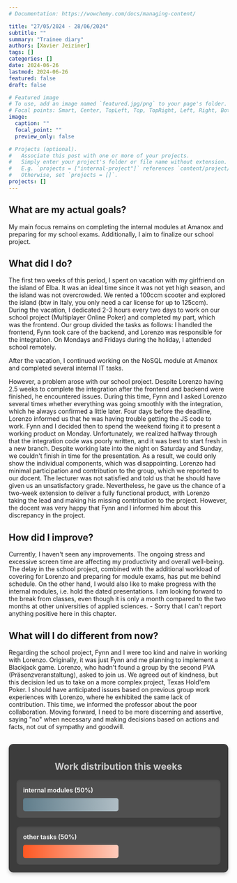 ```yaml
---
# Documentation: https://wowchemy.com/docs/managing-content/

title: "27/05/2024 - 28/06/2024"
subtitle: ""
summary: "Trainee diary"
authors: [Xavier Jeiziner]
tags: []
categories: []
date: 2024-06-26
lastmod: 2024-06-26
featured: false
draft: false

# Featured image
# To use, add an image named `featured.jpg/png` to your page's folder.
# Focal points: Smart, Center, TopLeft, Top, TopRight, Left, Right, BottomLeft, Bottom, BottomRight.
image:
  caption: ""
  focal_point: ""
  preview_only: false

# Projects (optional).
#   Associate this post with one or more of your projects.
#   Simply enter your project's folder or file name without extension.
#   E.g. `projects = ["internal-project"]` references `content/project/deep-learning/index.md`.
#   Otherwise, set `projects = []`.
projects: []
---
```


## What are my actual goals?

My main focus remains on completing the internal modules at Amanox and preparing for my school exams. Additionally, I aim to finalize our school project.

## What did I do?

The first two weeks of this period, I spent on vacation with my girlfriend on the island of Elba. It was an ideal time since it was not yet high season, and the island was not overcrowded. We rented a 100ccm scooter and explored the island (btw in Italy, you only need a car license for up to 125ccm). During the vacation, I dedicated 2-3 hours every two days to work on our school project (Multiplayer Online Poker) and completed my part, which was the frontend. Our group divided the tasks as follows: I handled the frontend, Fynn took care of the backend, and Lorenzo was responsible for the integration. On Mondays and Fridays during the holiday, I attended school remotely.

After the vacation, I continued working on the NoSQL module at Amanox and completed several internal IT tasks.

However, a problem arose with our school project. Despite Lorenzo having 2.5 weeks to complete the integration after the frontend and backend were finished, he encountered issues. During this time, Fynn and I asked Lorenzo several times whether everything was going smoothly with the integration, which he always confirmed a little later. Four days before the deadline, Lorenzo informed us that he was having trouble getting the JS code to work. Fynn and I decided then to spend the weekend fixing it to present a working product on Monday. Unfortunately, we realized halfway through that the integration code was poorly written, and it was best to start fresh in a new branch. Despite working late into the night on Saturday and Sunday, we couldn't finish in time for the presentation. As a result, we could only show the individual components, which was disappointing. Lorenzo had minimal participation and contribution to the group, which we reported to our docent. The lecturer was not satisfied and told us that he should have given us an unsatisfactory grade. Nevertheless, he gave us the chance of a two-week extension to deliver a fully functional product, with Lorenzo taking the lead and making his missing contribution to the project. However, the docent was very happy that Fynn and I informed him about this discrepancy in the project.

## How did I improve?

Currently, I haven't seen any improvements. The ongoing stress and excessive screen time are affecting my productivity and overall well-being. The delay in the school project, combined with the additional workload of covering for Lorenzo and preparing for module exams, has put me behind schedule. On the other hand, I would also like to make progress with the internal modules, i.e. hold the dated presentations. I am looking forward to the break from classes, even though it is only a month compared to the two months at other universities of applied sciences. - Sorry that I can't report anything positive here in this chapter.

## What will I do different from now?

Regarding the school project, Fynn and I were too kind and naive in working with Lorenzo. Originally, it was just Fynn and me planning to implement a Blackjack game. Lorenzo, who hadn't found a group by the second PVA (Präsenzveranstaltung), asked to join us. We agreed out of kindness, but this decision led us to take on a more complex project, Texas Hold'em Poker. I should have anticipated issues based on previous group work experiences with Lorenzo, where he exhibited the same lack of contribution. This time, we informed the professor about the poor collaboration. Moving forward, I need to be more discerning and assertive, saying "no" when necessary and making decisions based on actions and facts, not out of sympathy and goodwill.

<br>
<div style="padding: 18px; padding-top: 10px; color: #eee; background-color: #3c3c3c; border-radius: 10px; box-shadow: 0 4px 8px rgba(0,0,0,0.2);">
  <h2 style="text-align: center; color: #ccc;">Work distribution this weeks</h2>
  <div style="background-color: #505050; padding: 15px; margin-bottom: 20px; border-radius: 8px; color: #eee; box-shadow: inset 0 2px 4px rgba(0,0,0,0.1);">
    <strong>internal modules (50%)</strong>
    <div style="width: 50%; height: 30px; background: linear-gradient(to right, #607D8B 0%, #B0BEC5 100%); border-radius: 5px; margin-top: 10px;"></div>
  </div>
  <div style="background-color: #505050; padding: 15px; border-radius: 8px; color: #eee; box-shadow: inset 0 2px 4px rgba(0,0,0,0.1);">
    <strong>other tasks (50%)</strong>
    <div style="width: 50%; height: 30px; background: linear-gradient(to right, #FF5722 0%, #FFCCBC 100%); border-radius: 5px; margin-top: 10px;"></div>
  </div>
</div>
